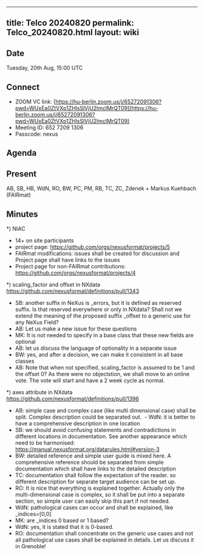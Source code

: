 
---
title: Telco 20240820
permalink: Telco_20240820.html
layout: wiki
---

Date
----

Tuesday, 20th Aug, 15:00 UTC


Connect
-------
* ZOOM VC link: [https://hu-berlin.zoom.us/j/65272091306?pwd=WUxEa0ZtVXp1ZHlsSlVjU2lmclMrQT09](https://hu-berlin.zoom.us/j/65272091306?pwd=WUxEa0ZtVXp1ZHlsSlVjU2lmclMrQT09)
* Meeting ID: 652 7209 1306
* Passcode: nexus

Agenda
------


Present
-------
AB, SB, HB, WdN, RO, BW, PC, PM, RB, TC, ZC, Zdenek  + Markus Kuehbach (FAIRmat)


Minutes
-------
*) NIAC 
  - 14+ on site participants
  - project page: https://github.com/orgs/nexusformat/projects/5 
  - FAIRmat modifications: issues shall be created for discussion and Project page shall have links to the issues
  - Project page for non-FAIRmat contributions: https://github.com/orgs/nexusformat/projects/4 

*) scaling_factor and offset in NXdata https://github.com/nexusformat/definitions/pull/1343
   - SB: another suffix in NeXus is _errors, but it is defined as reserved suffix. Is that reserved everywhere or only in NXdata? Shall not we extend the meaning of the proposed suffix _offset to a generic use for any NeXus Field?
   - AB: Let us make a new issue for these questions
   - MK: It is not needed to specify in a base class that these new fields are optional
   - AB: let us discuss the language of optionality in a separate issue
   - BW: yes, and after a decision, we can make it consistent in all base classes
   - AB: Note that when not specified, scaling_factor is assumed to be 1 and the offset 0?  As there were no objectstion, we shall move to an online vote. The vote will start and have a 2 week cycle as normal.

*) axes attribute in NXdata https://github.com/nexusformat/definitions/pull/1396 
   - AB: simple case and complex case (like multi dimensional case) shall be split. Complex description could be separated out.    - WdN: it is better to have a comprehensive description in one location
   - SB: we should avoid confusing statements and contradictions in different locations in documentation. See another appearance which need to be harmonised: https://manual.nexusformat.org/datarules.html#version-3 
   - BW: detailed reference and simple user guide is mixed here. A comprehensive reference should be separated from simple documentation which shall have links to the detailed description
   - TC: documentation shall follow the expectation of the reader. so different description for separate target audience can be set up.
   - RO: It is nice that everything is explained together. Actually only the multi-dimensional case is complex, so it shall be put into a separate section, so simple user can easily skip this part if not needed. 
   - WdN: pathological cases can occur and shall be explained, like _indices=[0,0]
   - MK: are _indices 0 based or 1 based?
   - WdN: yes, it is stated that it is 0-based.
   - RO: documentation shall concentrate on the generic use cases and not all pathological use cases shall be explained in details. Let us discuss it in Grenoble!
